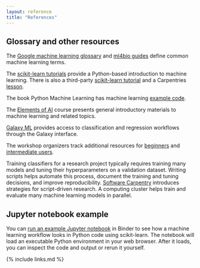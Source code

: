 ```yaml
---
layout: reference
title: "References"
---
```


## Glossary and other resources

The [Google machine learning glossary](https://developers.google.com/machine-learning/glossary) and [ml4bio guides](https://github.com/carpentries-incubator/ml4bio-workshop/tree/gh-pages/guide) define common machine learning terms.

The [scikit-learn tutorials](https://scikit-learn.org/stable/tutorial/index.html) provide a Python-based introduction to machine learning.
There is also a third-party [scikit-learn tutorial](https://github.com/jakevdp/sklearn_tutorial) and a Carpentries [lesson](https://carpentries-incubator.github.io/machine-learning-novice-sklearn/).

The book Python Machine Learning has machine learning [example code](https://github.com/rasbt/python-machine-learning-book-3rd-edition).

The [Elements of AI](https://course.elementsofai.com/) course presents general introductory materials to machine learning and related topics.

[Galaxy ML](https://galaxyproject.org/community/machine-learning/) provides access to classification and regression workflows through the Galaxy interface.

The workshop organizers track additional resources for [beginners](https://github.com/carpentries-incubator/ml4bio-workshop/issues/43) and [intermediate users](https://github.com/carpentries-incubator/ml4bio-workshop/issues/94).

Training classifiers for a research project typically requires training many models and tuning their hyperparameters on a validation dataset.
Writing scripts helps automate this process, document the training and tuning decisions, and improve reproducibility.
[Software Carpentry](https://software-carpentry.org/lessons/) introduces strategies for script-driven research.
A computing cluster helps train and evaluate many machine learning models in parallel.

## Jupyter notebook example

You can [run an example Jupyter notebook](https://mybinder.org/v2/gh/carpentries-incubator/ml4bio-workshop/gh-pages?urlpath=tree/illustration.ipynb) in Binder to see how a machine learning workflow looks in Python code using scikit-learn.
The notebook will load an executable Python environment in your web browser.
After it loads, you can inspect the code and output or rerun it yourself.

{% include links.md %}
